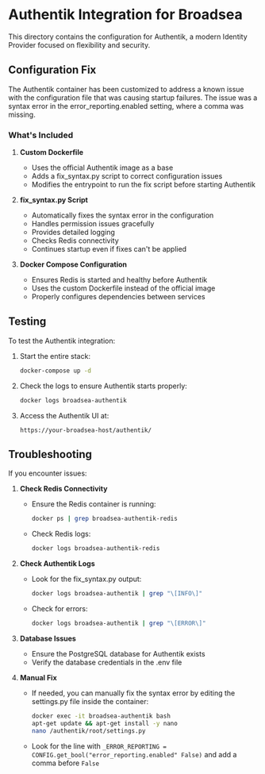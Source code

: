 # Authentik Integration for Broadsea

This directory contains the configuration for Authentik, a modern Identity Provider focused on flexibility and security.

## Configuration Fix

The Authentik container has been customized to address a known issue with the configuration file that was causing startup failures. The issue was a syntax error in the error_reporting.enabled setting, where a comma was missing.

### What's Included

1. **Custom Dockerfile**
   - Uses the official Authentik image as a base
   - Adds a fix_syntax.py script to correct configuration issues
   - Modifies the entrypoint to run the fix script before starting Authentik

2. **fix_syntax.py Script**
   - Automatically fixes the syntax error in the configuration
   - Handles permission issues gracefully
   - Provides detailed logging
   - Checks Redis connectivity
   - Continues startup even if fixes can't be applied

3. **Docker Compose Configuration**
   - Ensures Redis is started and healthy before Authentik
   - Uses the custom Dockerfile instead of the official image
   - Properly configures dependencies between services

## Testing

To test the Authentik integration:

1. Start the entire stack:
   ```bash
   docker-compose up -d
   ```

2. Check the logs to ensure Authentik starts properly:
   ```bash
   docker logs broadsea-authentik
   ```

3. Access the Authentik UI at:
   ```
   https://your-broadsea-host/authentik/
   ```

## Troubleshooting

If you encounter issues:

1. **Check Redis Connectivity**
   - Ensure the Redis container is running:
     ```bash
     docker ps | grep broadsea-authentik-redis
     ```
   - Check Redis logs:
     ```bash
     docker logs broadsea-authentik-redis
     ```

2. **Check Authentik Logs**
   - Look for the fix_syntax.py output:
     ```bash
     docker logs broadsea-authentik | grep "\[INFO\]"
     ```
   - Check for errors:
     ```bash
     docker logs broadsea-authentik | grep "\[ERROR\]"
     ```

3. **Database Issues**
   - Ensure the PostgreSQL database for Authentik exists
   - Verify the database credentials in the .env file

4. **Manual Fix**
   - If needed, you can manually fix the syntax error by editing the settings.py file inside the container:
     ```bash
     docker exec -it broadsea-authentik bash
     apt-get update && apt-get install -y nano
     nano /authentik/root/settings.py
     ```
   - Look for the line with `_ERROR_REPORTING = CONFIG.get_bool("error_reporting.enabled" False)` and add a comma before `False`
